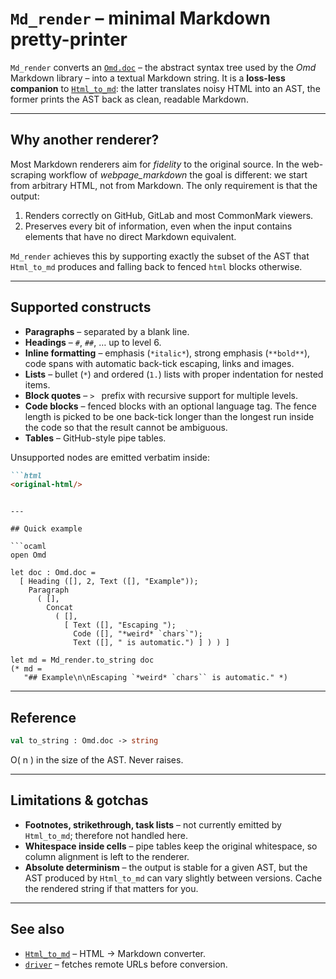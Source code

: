 # `Md_render` – minimal Markdown pretty-printer

`Md_render` converts an [`Omd.doc`](https://github.com/ocaml/omd) – the
abstract syntax tree used by the *Omd* Markdown library – into a textual
Markdown string.  It is a **loss-less companion** to
[`Html_to_md`](./html_to_md.doc.md): the latter translates noisy HTML into an
AST, the former prints the AST back as clean, readable Markdown.

---

## Why another renderer?

Most Markdown renderers aim for *fidelity* to the original source.  In the
web-scraping workflow of *webpage_markdown* the goal is different: we start
from arbitrary HTML, not from Markdown.  The only requirement is that the
output:

1. Renders correctly on GitHub, GitLab and most CommonMark viewers.
2. Preserves every bit of information, even when the input contains elements
   that have no direct Markdown equivalent.

`Md_render` achieves this by supporting exactly the subset of the AST that
`Html_to_md` produces and falling back to fenced `html` blocks otherwise.

---

## Supported constructs

* **Paragraphs** – separated by a blank line.
* **Headings** – `#`, `##`, … up to level 6.
* **Inline formatting** – emphasis (`*italic*`), strong emphasis
  (`**bold**`), code spans with automatic back-tick escaping, links and
  images.
* **Lists** – bullet (`*`) and ordered (`1.`) lists with proper indentation
  for nested items.
* **Block quotes** – `> ` prefix with recursive support for multiple levels.
* **Code blocks** – fenced blocks with an optional language tag.  The fence
  length is picked to be one back-tick longer than the longest run inside the
  code so that the result cannot be ambiguous.
* **Tables** – GitHub-style pipe tables.

Unsupported nodes are emitted verbatim inside:

```markdown
```html
<original-html/>
```
```

---

## Quick example

```ocaml
open Omd

let doc : Omd.doc =
  [ Heading ([], 2, Text ([], "Example"));
    Paragraph
      ( [],
        Concat
          ( [],
            [ Text ([], "Escaping ");
              Code ([], "*weird* `chars`");
              Text ([], " is automatic.") ] ) ) ]

let md = Md_render.to_string doc
(* md =
   "## Example\n\nEscaping `*weird* `chars`` is automatic." *)
```

---

## Reference

```ocaml
val to_string : Omd.doc -> string
```

O( n ) in the size of the AST.  Never raises.

---

## Limitations & gotchas

* **Footnotes, strikethrough, task lists** – not currently emitted by
  `Html_to_md`; therefore not handled here.
* **Whitespace inside cells** – pipe tables keep the original whitespace, so
  column alignment is left to the renderer.
* **Absolute determinism** – the output is stable for a given AST, but the
  AST produced by `Html_to_md` can vary slightly between versions.  Cache the
  rendered string if that matters for you.

---

## See also

* [`Html_to_md`](./html_to_md.doc.md) – HTML → Markdown converter.
* [`driver`](./driver.doc.md) – fetches remote URLs before conversion.


